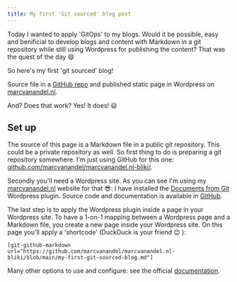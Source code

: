 ```yaml
---
title: My first 'Git sourced' blog post
---
```

Today I wanted to apply 'GitOps' to my blogs.
Would it be possible, easy and benificial to develop blogs and content with
Markdown in a git repository while still using Wordpress for publishing the content?
That was the quest of the day :smile:

So here's my first 'git sourced' blog!

Source file in a [GitHub repo](https://github.com/marcvanandel/marcvanandel.nl-bliki/blob/main/my-first-git-sourced-blog.md)
and published static page in Wordpress on [marcvanandel.nl](https://marcvanandel.nl/my-first-git-sourced-blog/).

And? Does that work? Yes! It does! :smiley:

## Set up

The source of this page is a Markdown file in a public git repository.
This could be a private repository as well.
So first thing to do is preparing a git repository somewhere.
I'm just using GitHub for this one: [github.com/marcvanandel/marcvanandel.nl-bliki/](https://github.com/marcvanandel/marcvanandel.nl-bliki/).

Secondly you'll need a Wordpress site.
As you can see I'm using my [marcvanandel.nl](https://marcvanandel.nl) website for that 😎:
I have installed the [Documents from Git](https://wordpress.org/plugins/documents-from-git/) Wordpress plugin.
Source code and documentation is available in [GitHub](https://github.com/gis-ops/wordpress-markdown-git).

The last step is to apply the Wordpress plugin inside a page in your Wordpress site.
To have a 1-on-1 mapping between a Wordpress page and a Markdown file,
you create a new page inside your Wordpress site.
On this page you'll apply a 'shortcode' (DuckDuck is your friend :wink: ):

```
[git-github-markdown url="https://github.com/marcvanandel/marcvanandel.nl-bliki/blob/main/my-first-git-sourced-blog.md"]
```

Many other options to use and configure: see the official [documentation](https://github.com/gis-ops/wordpress-markdown-git).
